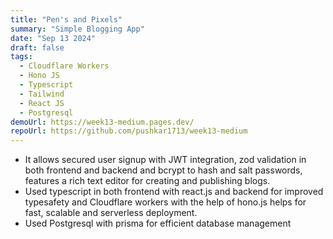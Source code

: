 ```yaml
---
title: "Pen's and Pixels"
summary: "Simple Blogging App"
date: "Sep 13 2024"
draft: false
tags:
  - Cloudflare Workers
  - Hono JS
  - Typescript
  - Tailwind
  - React JS
  - Postgresql
demoUrl: https://week13-medium.pages.dev/
repoUrl: https://github.com/pushkar1713/week13-medium
---
```


- It allows secured user signup with JWT integration, zod validation in both frontend and backend and bcrypt to hash and salt passwords, features a rich text editor for creating and publishing blogs.
- Used typescript in both frontend with react.js and backend for improved typesafety and Cloudflare workers with the help of hono.js helps for fast, scalable and serverless deployment.
- Used Postgresql with prisma for efficient database management
